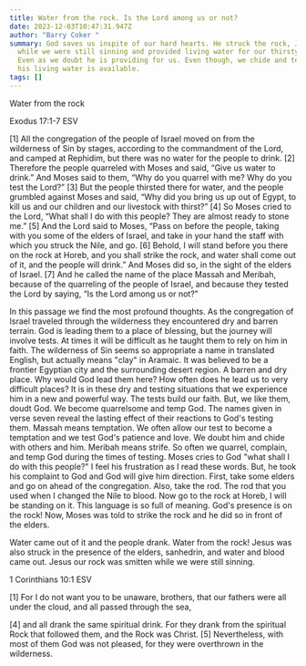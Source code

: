 ```yaml
---
title: Water from the rock. Is the Lord among us or not?
date: 2023-12-03T10:47:31.947Z
author: "Barry Coker "
summary: God saves us inspite of our hard hearts. He struck the rock, Jesus,
  while we were still sinning and provided living water for our thirsty souls.
  Even as we doubt he is providing for us. Even though, we chide and tempt him
  his living water is available.
tags: []
---
```

‭‭Water from the rock

Exodus‬ ‭17:1‭-‬7‬ ‭ESV‬‬

\[1]  All the congregation of the people of Israel moved on from the wilderness of Sin by stages, according to the commandment of the Lord, and camped at Rephidim, but there was no water for the people to drink. \[2] Therefore the people quarreled with Moses and said, “Give us water to drink.” And Moses said to them, “Why do you quarrel with me? Why do you test the Lord?” \[3] But the people thirsted there for water, and the people grumbled against Moses and said, “Why did you bring us up out of Egypt, to kill us and our children and our livestock with thirst?” \[4] So Moses cried to the Lord, “What shall I do with this people? They are almost ready to stone me.” \[5] And the Lord said to Moses, “Pass on before the people, taking with you some of the elders of Israel, and take in your hand the staff with which you struck the Nile, and go. \[6] Behold, I will stand before you there on the rock at Horeb, and you shall strike the rock, and water shall come out of it, and the people will drink.” And Moses did so, in the sight of the elders of Israel. \[7] And he called the name of the place Massah and Meribah, because of the quarreling of the people of Israel, and because they tested the Lord by saying, “Is the Lord among us or not?”



In this passage we find the most profound thoughts. As the congregation of Israel traveled through the wilderness they encountered dry and barren terrain.  God is leading them to a place of blessing, but the journey will involve tests. At times it will be difficult as he taught them to rely on him in faith. The wilderness of Sin seems so appropriate a name in translated English, but actually means "clay" in Aramaic. It was believed to be a frontier Egyptian city and the surrounding desert region. A barren and dry place. Why would God lead them here? How often does he lead us to very difficult places? It is in these dry and testing situations that we experience him in a new and powerful way. The tests build our faith. But, we like them, doudt God. We become quarrelsome and temp God. The names given in verse seven reveal the lasting effect of their reactions to God's testing them. Massah means temptation. We often allow our test to become a temptation and we test God's patience and love. We doubt him and chide with others and him. Meribah means strife. So often we quarrel, complain, and temp God during the times of testing. Moses cries to God "what shall I do with this people?" I feel his frustration as I read these words. But, he took his complaint to God and God will give him direction. First, take some elders and go on ahead of the congregation. Also, take the rod. The rod that you used when I changed the Nile to blood. Now go to the rock at Horeb,  I will be standing on it. This language is so full of meaning. God's presence is on the rock! Now, Moses was told to strike the rock and he did so in front of the elders. 

Water came out of it and the people drank. Water from the rock! Jesus was also struck in the presence of the elders, sanhedrin, and water and blood came out. Jesus our rock was smitten while we were still sinning.



‭‭1 Corinthians‬ ‭10:1‬ ‭ESV‬‬

\[1] For I do not want you to be unaware, brothers, that our fathers were all under the cloud, and all passed through the sea, 

\[4] and all drank the same spiritual drink. For they drank from the spiritual Rock that followed them, and the Rock was Christ. \[5] Nevertheless, with most of them God was not pleased, for they were overthrown in the wilderness.